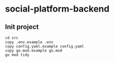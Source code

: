 # social-platform-backend

## Init project

```
cd src
copy .env.example .env
copy config.yaml.example config.yaml
copy go.mod.example go.mod
go mod tidy
```
